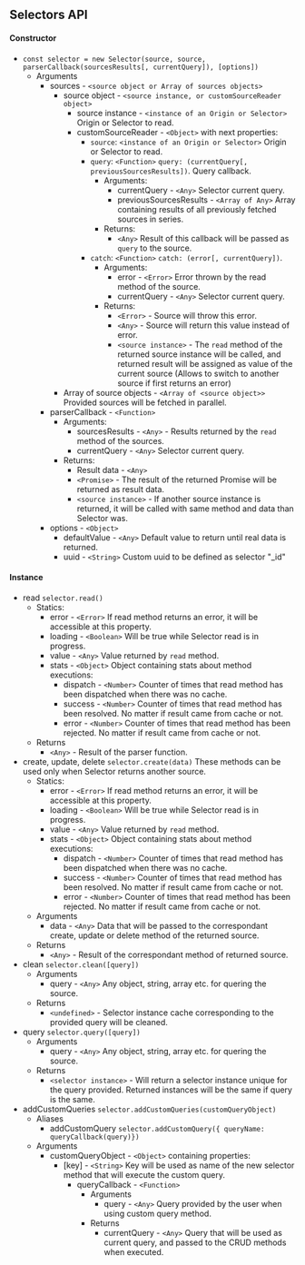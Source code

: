 ## Selectors API

#### Constructor

* `const selector = new Selector(source, source, parserCallback(sourcesResults[, currentQuery]), [options])`
	* Arguments
		* sources - `<source object or Array of sources objects>` 
			* source object - `<source instance, or customSourceReader object>`
				* source instance - `<instance of an Origin or Selector>` Origin or Selector to read.
				* customSourceReader - `<Object>` with next properties:
					* `source`: `<instance of an Origin or Selector>` Origin or Selector to read.
					* `query`: `<Function>` `query: (currentQuery[, previousSourcesResults])`. Query callback.
						* Arguments:
							* currentQuery - `<Any>` Selector current query.
							* previousSourcesResults - `<Array of Any>` Array containing results of all previously fetched sources in series.
						* Returns:
							* `<Any>` Result of this callback will be passed as `query` to the source.
					* `catch`: `<Function>` `catch: (error[, currentQuery])`.
						* Arguments:
							* error - `<Error>` Error thrown by the read method of the source.
							* currentQuery  - `<Any>` Selector current query.
						* Returns:
							* `<Error>` - Source will throw this error.
							* `<Any>` - Source will return this value instead of error.
							* `<source instance>` - The `read` method of the returned source instance will be called, and returned result will be assigned as value of the current source (Allows to switch to another source if first returns an error)
			* Array of source objects - `<Array of <source object>>` Provided sources will be fetched in parallel.
		* parserCallback - `<Function>`
			* Arguments:
				* sourcesResults - `<Any>` - Results returned by the `read` method of the sources.
				* currentQuery - `<Any>` Selector current query.
			* Returns:
				* Result data - `<Any>`
				* `<Promise>` - The result of the returned Promise will be returned as result data.
				* `<source instance>` - If another source instance is returned, it will be called with same method and data than Selector was.
		* options - `<Object>`
			* defaultValue - `<Any>` Default value to return until real data is returned.
			* uuid - `<String>` Custom uuid to be defined as selector "_id"

#### Instance

* read `selector.read()`
	* Statics:
		* error - `<Error>` If read method returns an error, it will be accessible at this property.
		* loading - `<Boolean>` Will be true while Selector read is in progress.
		* value - `<Any>` Value returned by `read` method.
		* stats - `<Object>` Object containing stats about method executions:
			* dispatch - `<Number>` Counter of times that read method has been dispatched when there was no cache.
			* success - `<Number>` Counter of times that read method has been resolved. No matter if result came from cache or not.
			* error - `<Number>` Counter of times that read method has been rejected. No matter if result came from cache or not. 
	* Returns
		* `<Any>` - Result of the parser function.
* create, update, delete `selector.create(data)` These methods can be used only when Selector returns another source.
	* Statics:
		* error - `<Error>` If read method returns an error, it will be accessible at this property.
		* loading - `<Boolean>` Will be true while Selector read is in progress.
		* value - `<Any>` Value returned by `read` method.
		* stats - `<Object>` Object containing stats about method executions:
			* dispatch - `<Number>` Counter of times that read method has been dispatched when there was no cache.
			* success - `<Number>` Counter of times that read method has been resolved. No matter if result came from cache or not.
			* error - `<Number>` Counter of times that read method has been rejected. No matter if result came from cache or not.
	* Arguments
		* data - `<Any>` Data that will be passed to the correspondant create, update or delete method of the returned source.
	* Returns
		* `<Any>` - Result of the correspondant method of returned source.
* clean `selector.clean([query])`
	* Arguments
		* query - `<Any>` Any object, string, array etc. for quering the source.
	* Returns
		* `<undefined>` - Selector instance cache corresponding to the provided query will be cleaned.
* query `selector.query([query])`
	* Arguments
		* query - `<Any>` Any object, string, array etc. for quering the source.
	* Returns
		* `<selector instance>` - Will return a selector instance unique for the query provided. Returned instances will be the same if query is the same.
* addCustomQueries `selector.addCustomQueries(customQueryObject)`
	* Aliases
		* addCustomQuery `selector.addCustomQuery({ queryName: queryCallback(query)})`
	* Arguments
		* customQueryObject - `<Object>` containing properties:
			* [key] - `<String>` Key will be used as name of the new selector method that will execute the custom query.
				* queryCallback - `<Function>`
					* Arguments
						* query - `<Any>` Query provided by the user when using custom query method.
					* Returns
						* currentQuery - `<Any>` Query that will be used as current query, and passed to the CRUD methods when executed.
